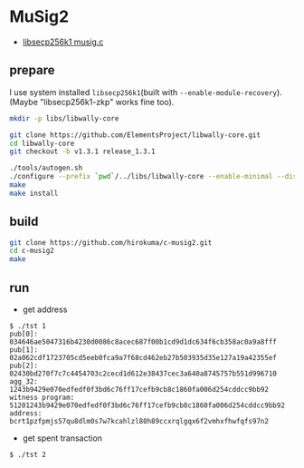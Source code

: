 # MuSig2

* [libsecp256k1 musig.c](https://github.com/bitcoin-core/secp256k1/blob/00774d0723af1974e2a113db4adc479bfc47e20f/examples/musig.c)

## prepare

I use system installed `libsecp256k1`(built with `--enable-module-recovery`).  
(Maybe "libsecp256k1-zkp" works fine too).

```bash
mkdir -p libs/libwally-core

git clone https://github.com/ElementsProject/libwally-core.git
cd libwally-core
git checkout -b v1.3.1 release_1.3.1

./tools/autogen.sh
./configure --prefix `pwd`/../libs/libwally-core --enable-minimal --disable-elements --enable-standard-secp --with-system-secp256k1 --disable-shared
make
make install
```

## build

```bash
git clone https://github.com/hirokuma/c-musig2.git
cd c-musig2
make
```

## run

* get address

```console
$ ./tst 1
pub[0]: 034646ae5047316b4230d0086c8acec687f00b1cd9d1dc634f6cb358ac0a9a8fff
pub[1]: 02a062cdf1723705cd5eeb0fca9a7f68cd462eb27b503935d35e127a19a42355ef
pub[2]: 02430bd270f7c7c4454703c2cecd1d612e38437cec3a640a8745757b551d996710
agg_32: 1243b9429e070edfedf0f3bd6c76ff17cefb9cb8c1860fa006d254cddcc9bb92
witness program: 51201243b9429e070edfedf0f3bd6c76ff17cefb9cb8c1860fa006d254cddcc9bb92
address: bcrt1pzfpmjs57qu8dlm0s7w7kcahlzl80h89ccxrqlgqx6f2vmhxfhwfqfs97n2
```

* get spent transaction

```console
$ ./tst 2
```
